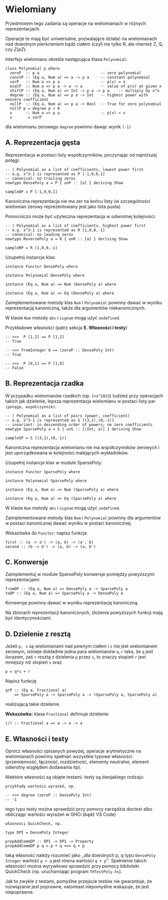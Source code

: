 Wielomiany
==========

Przedmiotem tego zadania są operacje na wielomianach w różnych reprezentacjach.

Operacje te mają być uniwersalne, pozwalające działać na wielomianach nad dowolnym pierścieniem bądź ciałem (czyli nie tylko R, ale również Z, Q, czy $Z/pZ$).

Interfejs wielomianu określa następująca klasa `Polynomial`:

    class Polynomial p where
      zeroP  :: p a                           -- zero polynomial
      constP :: (Eq a, Num a) => a -> p a     -- constant polynomial
      varP   :: Num a => p a                  -- p(x) = x
      evalP  :: Num a => p a -> a -> a        -- value of p(x) at given x
      shiftP :: (Eq a, Num a) => Int -> p a -> p a    -- multiply by x^n
      degree :: (Eq a, Num a) => p a -> Int   -- highest power with nonzero coefficient
      nullP  :: (Eq a, Num a) => p a -> Bool  -- True for zero polynomial
      nullP p = degree p < 0
      x      :: Num a => p a                  -- p(x) = x
      x       = varP
    

dla wielomianu zerowego `degree` powinno dawąc wynik `(-1)`

A. Reprezentacja gęsta
----------------------

Reprezentacja w postaci listy współczynników, poczynając od najniższej potęgi:

    -- | Polynomial as a list of coefficients, lowest power first
    -- e.g. x^3-1 is represented as P [-1,0,0,1]
    -- canonical: no trailing zeros
    newtype DensePoly a = P { unP :: [a] } deriving Show
    
    sampleDP = P [-1,0,0,1]
    

Kanoniczna reprezentacja nie ma zer na końcu listy (w szczególności wielomian zerowy reprezentowany jest jako lista pusta)

Pomocniczo może być użyteczna reprezentacja w odwrotnej kolejności:

    -- | Polynomial as a list of coefficients, highest power first
    -- e.g. x^3-1 is represented as R [1,0,0,-1]
    -- canonical: no leading zeros
    newtype ReversePoly a = R { unR :: [a] } deriving Show
    
    sampleRP = R [1,0,0,-1]
    

Uzupełnij instancje klas:

    instance Functor DensePoly where
    
    instance Polynomial DensePoly where
    
    instance (Eq a, Num a) => Num (DensePoly a) where
    
    instance (Eq a, Num a) => Eq (DensePoly a) where
    

Zaimplementowane metody klas `Num` i `Polynomial` powinny dawać w wyniku reprezentację kanoniczną, także dla argumentów niekanonicznych.

W klasie `Num` metody `abs` i `signum` mogą użyć `undefined`.

Przykładowe własności (patrz sekcja **E. Własności i testy**)

    -- >>>  P [1,2] == P [1,2]
    -- True
    
    -- >>> fromInteger 0 == (zeroP :: DensePoly Int)
    -- True
    
    -- >>>  P [0,1] == P [1,0]
    -- False
    

B. Reprezentacja rzadka
-----------------------

W przypadku wielomianów rzadkich (np. `1+x^2023`) tudzież przy operacjach takich jak dzielenie, lepsza reprezentacja wielomianu w postaci listy par  
`(potęga, współczynnik)`:

    -- | Polynomial as a list of pairs (power, coefficient)
    -- e.g. x^3-1 is represented as S [(3,1),(0,-1)]
    -- invariant: in descending order of powers; no zero coefficients
    newtype SparsePoly a = S { unS :: [(Int, a)] } deriving Show
    
    sampleSP = S [(3,1),(0,-1)]
    

Kanoniczna reprezentacja wielomianu nie ma współczynników zerowych i jest uporządkowana w kolejności malejących wykładników.

Uzupełnij instancje klas w module SparsePoly:

    instance Functor SparsePoly where
    
    instance Polynomial SparsePoly where
    
    instance (Eq a, Num a) => Num (SparsePoly a) where
    
    instance (Eq a, Num a) => Eq (SparsePoly a) where
    

W klasie `Num` metody `abs` i `signum` mogą użyć `undefined`.

Zaimplementowane metody klas `Num` i `Polynomial` powinny dla argumentów w postaci kanonicznej dawać wyniku w postaci kanonicznej.

Wskazówka do `Functor`: napisz funkcje

    first :: (a -> a') -> (a, b) -> (a', b)
    second :: (b -> b') -> (a, b) -> (a, b')
    

C. Konwersje
------------

Zaimplementuj w module SparsePoly konwersje pomiędzy powyższymi reprezentacjami:

    fromDP :: (Eq a, Num a) => DensePoly a -> SparsePoly a
    toDP :: (Eq a, Num a) => SparsePoly a -> DensePoly a
    

Konwersje powinny dawać w wyniku reprezentację kanoniczną.

Na zbiorach reprezentacji kanonicznych, złożenia powyższych funkcji mają być identycznościami.

D. Dzielenie z resztą
---------------------

Jeżeli `p, s` są wielomianami nad pewnym ciałem i `s` nie jest wielomianem zerowym, istnieje dokładnie jedna para wielomianów `q,r` taka, że `q` jest ilorazem, zaś `r` resztą z dzielenia `p` przez `s`, to znaczy stopień `r` jest mniejszy niż stopień `s` oraz

    p = q*s + r
    

Napisz funkcję

    qrP :: (Eq a, Fractional a)
        => SparsePoly a -> SparsePoly a -> (SparsePoly a, SparsePoly a)
    

realizującą takie dzielenie.

**Wskazówka:** klasa `Fractional` definiuje dzielenie:

    (/) :: Fractional a => a -> a -> a
    

E. Własności i testy
--------------------

Oprócz własności opisanych powyżej, operacje arytmetyczne na wielomianach powinny spełniać wszystkie typowe własności (przemienność, łączność, rozdzielność, elementy neutralne, element odwrotny względem dodawania itp).

Niektóre własności są objęte testami. testy są dwojakiego rodzaju:

    przykłady wartości wyrażeń, np.

    -- >>> degree (zeroP :: DensePoly Int)
    -- -1
    

tego typu testy można sprawdzić przy pomocy narzędzia doctest albo obliczając wartości wyrażeń w GHCi (bądź VS Code)

    własności QuickCheck, np.

    type DPI = DensePoly Integer
    
    propAddCommDP :: DPI -> DPI -> Property
    propAddCommDP p q = p + q === q + p
    

taką własność należy rozumieć jako ,,dla dowolnych p, q typu `DensePoly Integer` wartość `p + q` jest równa wartości `q + p`''. Spełnienie takich własności można wyrywkowo sprawdzić przy pomocy biblioteki QuickCheck (np. uruchamiając program `THTestPoly.hs`).

Jak to zwykle z testami, pomyślne przejscie testów nie gwarantuje, że rozwiązanie jest poprawne, natomiast niepomyślne wskazuje, że jest niepoprawne.
